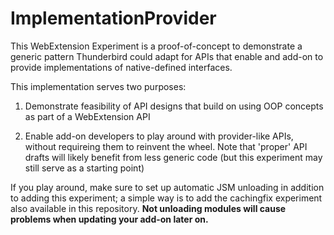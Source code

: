 # ImplementationProvider

This WebExtension Experiment is a proof-of-concept to demonstrate
a generic pattern Thunderbird could adapt for APIs that enable and add-on
to provide implementations of native-defined interfaces.

This implementation serves two purposes:

1. Demonstrate feasibility of API designs that build on using OOP concepts
   as part of a WebExtension API

2. Enable add-on developers to play around with provider-like APIs, without
   requireing them to reinvent the wheel. Note that 'proper' API drafts will
   likely benefit from less generic code (but this experiment may still serve
   as a starting point)

If you play around, make sure to set up automatic JSM unloading in addition
to adding this experiment; a simple way is to add the cachingfix experiment
also available in this repository. **Not unloading modules will cause
problems when updating your add-on later on.**

